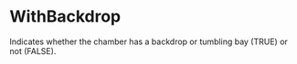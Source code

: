 WithBackdrop
============

Indicates whether the chamber has a backdrop or tumbling bay (TRUE) or not (FALSE).
